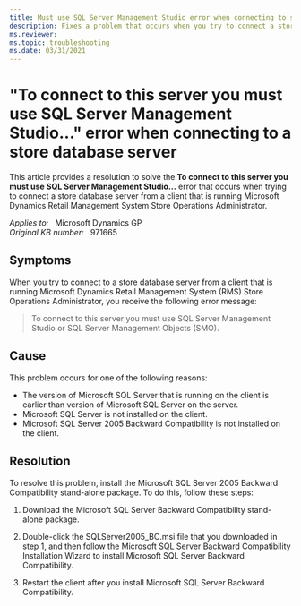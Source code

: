 ```yaml
---
title: Must use SQL Server Management Studio error when connecting to store database server
description: Fixes a problem that occurs when you try to connect a store database server from a client that is running Microsoft Dynamics Retail Management System Store Operations Administrator.
ms.reviewer: 
ms.topic: troubleshooting
ms.date: 03/31/2021
---
```

# "To connect to this server you must use SQL Server Management Studio..." error when connecting to a store database server

This article provides a resolution to solve the **To connect to this server you must use SQL Server Management Studio...** error that occurs when trying to connect a store database server from a client that is running Microsoft Dynamics Retail Management System Store Operations Administrator.

_Applies to:_ &nbsp; Microsoft Dynamics GP  
_Original KB number:_ &nbsp; 971665

## Symptoms

When you try to connect to a store database server from a client that is running Microsoft Dynamics Retail Management System (RMS) Store Operations Administrator, you receive the following error message:

> To connect to this server you must use SQL Server Management Studio or SQL Server Management Objects (SMO).

## Cause

This problem occurs for one of the following reasons:

- The version of Microsoft SQL Server that is running on the client is earlier than version of Microsoft SQL Server on the server.
- Microsoft SQL Server is not installed on the client.
- Microsoft SQL Server 2005 Backward Compatibility is not installed on the client.

## Resolution

To resolve this problem, install the Microsoft SQL Server 2005 Backward Compatibility stand-alone package. To do this, follow these steps:

1. Download the Microsoft SQL Server Backward Compatibility stand-alone package.

2. Double-click the SQLServer2005_BC.msi file that you downloaded in step 1, and then follow the Microsoft SQL Server Backward Compatibility Installation Wizard to install Microsoft SQL Server Backward Compatibility.

3. Restart the client after you install Microsoft SQL Server Backward Compatibility.
